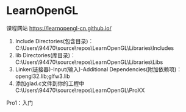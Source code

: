 # LearnOpenGL
课程网站
https://learnopengl-cn.github.io/  
  
1. Include Directories(包含目录)：C:\Users\94470\source\repos\LearnOpenGL\Libraries\Includes  
2. lib Directories(库目录)：C:\Users\94470\source\repos\LearnOpenGL\Libraries\Libs  
3. Linker(链接器)-Input(输入)-Additional Dependencies(附加依赖项)：  
opengl32.lib;glfw3.lib    
4. 添加glad.c文件到你的工程中  
C:\Users\94470\source\repos\LearnOpenGL\ProXX  
  
Pro1：入门  
